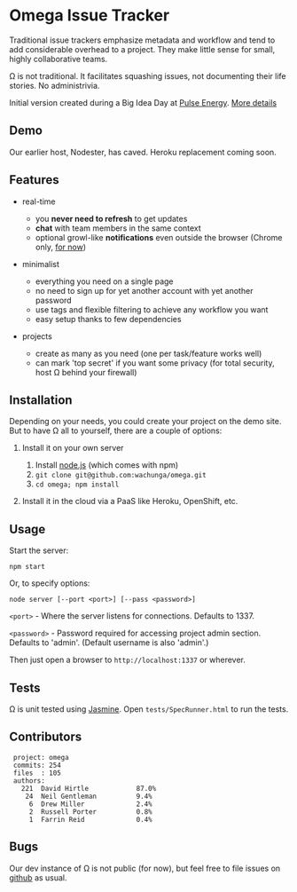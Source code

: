 Omega Issue Tracker
===

Traditional issue trackers emphasize metadata and workflow and tend to add considerable overhead to a project. They make little sense for small, highly collaborative teams.

Ω is not traditional. It facilitates squashing issues, not documenting their life stories. No administrivia.

Initial version created during a Big Idea Day at [Pulse Energy](http://www.pulseenergy.com). [More details](http://hirtopolis.wordpress.com/2012/08/16/instant-issue-tracking/)

Demo
---

Our earlier host, Nodester, has caved. Heroku replacement coming soon.

Features
---

* real-time
    * you **never need to refresh** to get updates 
    * **chat** with team members in the same context
    * optional growl-like **notifications** even outside the browser (Chrome only, [for now](http://caniuse.com/#feat=notifications))

* minimalist
    * everything you need on a single page
    * no need to sign up for yet another account with yet another password
    * use tags and flexible filtering to achieve any workflow you want
    * easy setup thanks to few dependencies

* projects
    * create as many as you need (one per task/feature works well)
    * can mark 'top secret' if you want some privacy (for total security, host Ω behind your firewall)

Installation
---

Depending on your needs, you could create your project on the demo site. But to have Ω all to yourself, there are a couple of options:

1. Install it on your own server

    1. Install [node.js](http://nodejs.org) (which comes with npm)
    1. `git clone git@github.com:wachunga/omega.git`
    1. `cd omega; npm install`

2. Install it in the cloud via a PaaS like Heroku, OpenShift, etc.


Usage
---

Start the server:

    npm start

Or, to specify options:

    node server [--port <port>] [--pass <password>]

`<port>` - Where the server listens for connections. Defaults to 1337.

`<password>` - Password required for accessing project admin section. Defaults to 'admin'. (Default username is also 'admin'.)

Then just open a browser to `http://localhost:1337` or wherever.

Tests
---

Ω is unit tested using [Jasmine](https://github.com/pivotal/jasmine). Open `tests/SpecRunner.html` to run the tests.

Contributors
---

```
 project: omega
 commits: 254
 files  : 105
 authors: 
   221  David Hirtle            87.0%
    24  Neil Gentleman          9.4%
     6  Drew Miller             2.4%
     2  Russell Porter          0.8%
     1  Farrin Reid             0.4%
```

Bugs
---

Our dev instance of Ω is not public (for now), but feel free to file issues on [github](https://github.com/wachunga/omega/issues) as usual.
